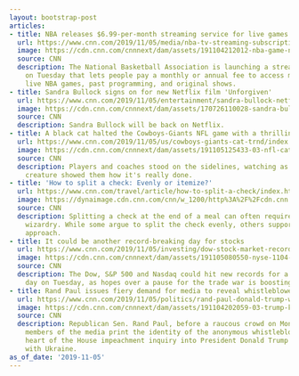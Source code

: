 ```yaml
---
layout: bootstrap-post
articles:
- title: NBA releases $6.99-per-month streaming service for live games and shows
  url: https://www.cnn.com/2019/11/05/media/nba-tv-streaming-subscription/index.html
  image: https://cdn.cnn.com/cnnnext/dam/assets/191104212012-nba-game-nets-vs-pelicans-1104-super-tease.jpg
  source: CNN
  description: The National Basketball Association is launching a streaming service
    on Tuesday that lets people pay a monthly or annual fee to access more than 100
    live NBA games, past programming, and original shows.
- title: Sandra Bullock signs on for new Netflix film 'Unforgiven'
  url: https://www.cnn.com/2019/11/05/entertainment/sandra-bullock-netflix-trnd/index.html
  image: https://cdn.cnn.com/cnnnext/dam/assets/170726110028-sandra-bullock-file-super-tease.jpg
  source: CNN
  description: Sandra Bullock will be back on Netflix.
- title: A black cat halted the Cowboys-Giants NFL game with a thrillingly furry touchdown
  url: https://www.cnn.com/2019/11/05/us/cowboys-giants-cat-trnd/index.html
  image: https://cdn.cnn.com/cnnnext/dam/assets/191105125433-03-nfl-cat-1104-super-tease.jpg
  source: CNN
  description: Players and coaches stood on the sidelines, watching as the fluffy
    creature showed them how it's really done.
- title: 'How to split a check: Evenly or itemize?'
  url: https://www.cnn.com/travel/article/how-to-split-a-check/index.html
  image: https://dynaimage.cdn.cnn.com/cnn/w_1200/http%3A%2F%2Fcdn.cnn.com%2Fcnnnext%2Fdam%2Fassets%2F180326123911-tipping-gratuity-super-tease.jpg
  source: CNN
  description: Splitting a check at the end of a meal can often require mathematical
    wizardry. While some argue to split the check evenly, others support an itemized
    approach.
- title: It could be another record-breaking day for stocks
  url: https://www.cnn.com/2019/11/05/investing/dow-stock-market-record-today/index.html
  image: https://cdn.cnn.com/cnnnext/dam/assets/191105080550-nyse-1104-super-tease.jpg
  source: CNN
  description: The Dow, S&P 500 and Nasdaq could hit new records for a second straight
    day on Tuesday, as hopes over a pause for the trade war is boosting investor sentiment.
- title: Rand Paul issues fiery demand for media to reveal whistleblower's identity
  url: https://www.cnn.com/2019/11/05/politics/rand-paul-donald-trump-whistleblower-identity/index.html
  image: https://cdn.cnn.com/cnnnext/dam/assets/191104202059-03-trump-ky-rally-1104-rand-paul-super-tease.jpg
  source: CNN
  description: Republican Sen. Rand Paul, before a raucous crowd on Monday, demanded
    members of the media print the identity of the anonymous whistleblower at the
    heart of the House impeachment inquiry into President Donald Trump's dealings
    with Ukraine.
as_of_date: '2019-11-05'
---
```


